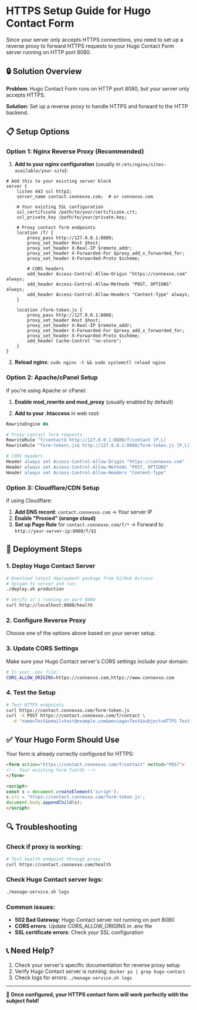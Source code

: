 # HTTPS Setup Guide for Hugo Contact Form

Since your server only accepts HTTPS connections, you need to set up a reverse proxy to forward HTTPS requests to your Hugo Contact Form server running on HTTP port 8080.

## 🔒 Solution Overview

**Problem**: Hugo Contact Form runs on HTTP port 8080, but your server only accepts HTTPS.

**Solution**: Set up a reverse proxy to handle HTTPS and forward to the HTTP backend.

## 📋 Setup Options

### Option 1: Nginx Reverse Proxy (Recommended)

1. **Add to your nginx configuration** (usually in `/etc/nginx/sites-available/your-site`):

```nginx
# Add this to your existing server block
server {
    listen 443 ssl http2;
    server_name contact.connexxo.com;  # or connexxo.com
    
    # Your existing SSL configuration
    ssl_certificate /path/to/your/certificate.crt;
    ssl_private_key /path/to/your/private.key;
    
    # Proxy contact form endpoints
    location /f/ {
        proxy_pass http://127.0.0.1:8080;
        proxy_set_header Host $host;
        proxy_set_header X-Real-IP $remote_addr;
        proxy_set_header X-Forwarded-For $proxy_add_x_forwarded_for;
        proxy_set_header X-Forwarded-Proto $scheme;
        
        # CORS headers
        add_header Access-Control-Allow-Origin "https://connexxo.com" always;
        add_header Access-Control-Allow-Methods "POST, OPTIONS" always;
        add_header Access-Control-Allow-Headers "Content-Type" always;
    }
    
    location /form-token.js {
        proxy_pass http://127.0.0.1:8080;
        proxy_set_header Host $host;
        proxy_set_header X-Real-IP $remote_addr;
        proxy_set_header X-Forwarded-For $proxy_add_x_forwarded_for;
        proxy_set_header X-Forwarded-Proto $scheme;
        add_header Cache-Control "no-store";
    }
}
```

2. **Reload nginx**: `sudo nginx -t && sudo systemctl reload nginx`

### Option 2: Apache/cPanel Setup

If you're using Apache or cPanel:

1. **Enable mod_rewrite and mod_proxy** (usually enabled by default)

2. **Add to your .htaccess** in web root:

```apache
RewriteEngine On

# Proxy contact form requests
RewriteRule ^f/contact$ http://127.0.0.1:8080/f/contact [P,L]
RewriteRule ^form-token\.js$ http://127.0.0.1:8080/form-token.js [P,L]

# CORS headers
Header always set Access-Control-Allow-Origin "https://connexxo.com"
Header always set Access-Control-Allow-Methods "POST, OPTIONS"
Header always set Access-Control-Allow-Headers "Content-Type"
```

### Option 3: Cloudflare/CDN Setup

If using Cloudflare:

1. **Add DNS record**: `contact.connexxo.com` → Your server IP
2. **Enable "Proxied" (orange cloud)**
3. **Set up Page Rule** for `contact.connexxo.com/f/*` → Forward to `http://your-server-ip:8080/f/$1`

## 🚀 Deployment Steps

### 1. Deploy Hugo Contact Server

```bash
# Download latest deployment package from GitHub Actions
# Upload to server and run:
./deploy.sh production

# Verify it's running on port 8080
curl http://localhost:8080/health
```

### 2. Configure Reverse Proxy

Choose one of the options above based on your server setup.

### 3. Update CORS Settings

Make sure your Hugo Contact server's CORS settings include your domain:

```bash
# In your .env file:
CORS_ALLOW_ORIGINS=https://connexxo.com,https://www.connexxo.com
```

### 4. Test the Setup

```bash
# Test HTTPS endpoints
curl https://contact.connexxo.com/form-token.js
curl -X POST https://contact.connexxo.com/f/contact \
  -d "name=Test&email=test@example.com&message=Test&subject=HTTPS Test"
```

## ✅ Your Hugo Form Should Use

Your form is already correctly configured for HTTPS:

```html
<form action="https://contact.connexxo.com/f/contact" method="POST">
<!-- Your existing form fields -->
</form>

<script>
const s = document.createElement('script');
s.src = 'https://contact.connexxo.com/form-token.js';
document.body.appendChild(s);
</script>
```

## 🔍 Troubleshooting

### Check if proxy is working:
```bash
# Test health endpoint through proxy
curl https://contact.connexxo.com/health
```

### Check Hugo Contact server logs:
```bash
./manage-service.sh logs
```

### Common issues:
- **502 Bad Gateway**: Hugo Contact server not running on port 8080
- **CORS errors**: Update CORS_ALLOW_ORIGINS in .env file
- **SSL certificate errors**: Check your SSL configuration

## 📞 Need Help?

1. Check your server's specific documentation for reverse proxy setup
2. Verify Hugo Contact server is running: `docker ps | grep hugo-contact`
3. Check logs for errors: `./manage-service.sh logs`

---

**🎉 Once configured, your HTTPS contact form will work perfectly with the subject field!**